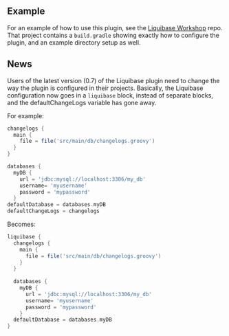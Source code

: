 Example
-------
For an example of how to use this plugin, see the [Liquibase Workshop](https://github.com/tlberglund/liquibase-workshop) repo. That project contains a `build.gradle` showing exactly how to configure the plugin, and an example directory setup as well.

News
----
Users of the latest version (0.7) of the Liquibase plugin need to change the
way the plugin is configured in their projects.  Basically, the Liquibase
configuration now goes in a ```liquibase``` block, instead of separate blocks,
and the defaultChangeLogs variable has gone away.

For example:

```groovy
changelogs {
  main {
    file = file('src/main/db/changelogs.groovy')
  }
}

databases {
  myDB {
    url = 'jdbc:mysql://localhost:3306/my_db'
	username= 'myusername'
	password = 'mypassword'
  }
defaultDatabase = databases.myDB
defaultChangeLogs = changelogs
```

Becomes:

```groovy
liquibase {
  changelogs {
    main {
      file = file('src/main/db/changelogs.groovy')
    }
  }
  
  databases {
    myDB {
      url = 'jdbc:mysql://localhost:3306/my_db'
	  username= 'myusername'
	  password = 'mypassword'
    }
  defaultDatabase = databases.myDB
}
```

